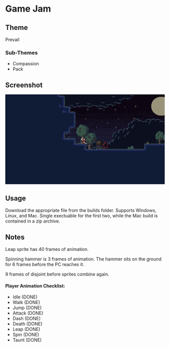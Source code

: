# Game Jam

## Theme

Prevail

### Sub-Themes

- Compassion
- Pack

## Screenshot
![Player Start](screenshots/gamethumb.png)

## Usage

Download the appropriate file from the builds folder.  Supports Windows, Linux, and Mac.  Single exectuable for the first two, while the Mac build is contained in a zip archive.

## Notes

Leap sprite has 40 frames of animation.

Spinning hammer is 3 frames of animation.
The hammer sits on the ground for 6 frames before the PC reaches it.

9 frames of disjoint before sprites combine again.


#### Player Animation Checklist:
- Idle (DONE)
- Walk (DONE)
- Jump (DONE)
- Attack (DONE)
- Dash (DONE)
- Death (DONE)
- Leap (DONE)
- Spin (DONE)
- Taunt (DONE)